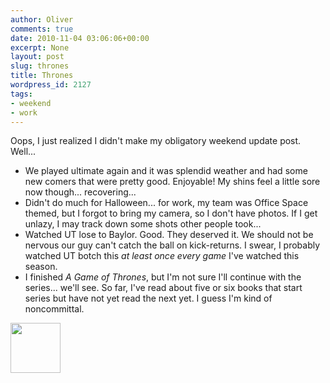 ```yaml
---
author: Oliver
comments: true
date: 2010-11-04 03:06:06+00:00
excerpt: None
layout: post
slug: thrones
title: Thrones
wordpress_id: 2127
tags:
- weekend
- work
---
```


Oops, I just realized I didn't make my obligatory weekend update post.  Well...
<ul>
<li>We played ultimate again and it was splendid weather and had some new comers that were pretty good.  Enjoyable!  My shins feel a little sore now though... recovering...</li>
<li>Didn't do much for Halloween... for work, my team was Office Space themed, but I forgot to bring my camera, so I don't have photos.  If I get unlazy, I may track down some shots other people took...</li>
<li>Watched UT lose to Baylor.  Good.  They deserved it.  We should not be nervous our guy can't catch the ball on kick-returns.  I swear, I probably watched UT botch this <em>at least once every game</em> I've watched this season.</li>
<li>I finished <em>A Game of Thrones</em>, but I'm not sure I'll continue with the series... we'll see.  So far, I've read about five or six books that start series but have not yet read the next yet.  I guess I'm kind of noncommittal.</li>
</ul>

<a href="http://www.owiber.com/?attachment_id=2128" rel="attachment wp-att-2128"><img src="http://www.owiber.com/wp-content/uploads/2010/11/Photo-on-2010-11-03-at-22.04-80x80.jpg" alt="" title="Photo on 2010-11-03 at 22.04" width="80" height="80" class="alignnone size-thumbnail wp-image-2128" /></a>
